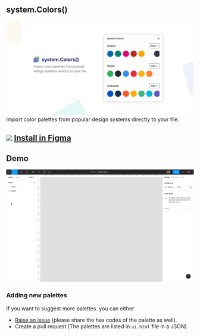## system.Colors()
<img src="https://github.com/thelittlewonder/system.colors/blob/master/docs/header.png?raw=true" alt="system.Colors()"/>
Import color palettes from popular design systems directly to your file.

## <img src="https://cdn.worldvectorlogo.com/logos/figma-1.svg" height="18px"/> [Install in Figma](https://www.figma.com/community/plugin/832358256915224919)

## Demo
<img src="https://github.com/thelittlewonder/system.colors/blob/master/docs/ScreenRecording2020-04-21at2.28.45AM.gif?raw=true"/>

### Adding new palettes
If you want to suggest more palettes. you can either
- [Raise an issue](https://github.com/thelittlewonder/system.colors/issues/new) (please share the hex codes of the palette as well).
- Create a pull request (The palettes are listed in `ui.html` file in a JSON).
